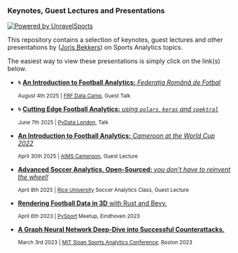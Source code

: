 ### Keynotes, Guest Lectures and Presentations 
[![Powered by UnravelSports](https://img.shields.io/badge/powered%20by-UnravelSports-orange.svg?style=flat&colorB=E6B611&colorA=C3C3C3)](https://unravelsports.github.io/)

This repository contains a selection of keynotes, guest lectures and other presentations by ([Joris Bekkers](https://www.linkedin.com/in/joris-bekkers-33138288/)) on Sports Analytics topics.

The easiest way to view these presentations is simply click on the link(s) below.

- 🌀 [**An Introduction to Football Analytics:** _Federația Română de Fotbal_](https://rawcdn.githack.com/UnravelSports/keynotes/main/html/20250804-Federatia-Romana-de-Fotbal.html) 


  <small>August 4th 2025 | [FRF Data Camp](https://www.frf.ro/recomandate/frf-intelligence-centre-lanseaza-data-camp-unde-datele-intalnesc-fotbalul/), Guest Talk</small>

- 🌀 [**Cutting Edge Football Analytics:** _using `polars`, `keras` and `spektral`_](https://rawcdn.githack.com/UnravelSports/keynotes/main/html/20250607-PyData-London.html) 

  <small>June 7th 2025 | [PyData London](https://cfp.pydata.org/london2025/), Talk</small>

- [**An Introduction to Football Analytics:** _Cameroon at the World Cup 2022_](https://rawcdn.githack.com/UnravelSports/keynotes/main/html/20250430-AIMS-Cameroon.html) 

  <small>April 30th 2025 | [AIMS Cameroon](https://aims-cameroon.org/), Guest Lecture</small>

- [**Advanced Soccer Analytics, Open-Sourced:** _you don't have to reinvent the wheel!_](https://rawcdn.githack.com/UnravelSports/keynotes/main/html/20250408-Rice-University.html) 

  <small>April 8th 2025 | [Rice University](https://sport.rice.edu/sport-analytics) Soccer Analytics Class, Guest Lecture</small>


- [**Rendering Football Data in 3D** with Rust and Bevy.](https://github.com/UnravelSports/rs-football-3d)  

  <small>April 6th 2023 | [PySport](https://pysport.org/) Meetup, Eindhoven 2023</small>


- [**A Graph Neural Network Deep-Dive into Successful Counterattacks.**](https://github.com/USSoccerFederation/ussf_ssac_23_soccer_gnn) 

  <small>March 3rd 2023 | [MIT Sloan Sports Analytics Conference](https://www.sloansportsconference.com/), Boston 2023</small>

